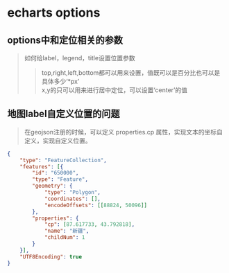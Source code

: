# echarts options
## options中和定位相关的参数
> 如何给label，legend，title设置位置参数<br>
>> top,right,left,bottom都可以用来设置，值既可以是百分比也可以是具体多少‘*px’<br>
>> x,y的只可以用来进行居中定位，可以设置‘center’的值<br>

## 地图label自定义位置的问题
> 在geojson注册的时候，可以定义 properties.cp 属性，实现文本的坐标自定义，实现自定义位置。
```json
{
    "type": "FeatureCollection",
    "features": [{
        "id": "650000",
        "type": "Feature",
        "geometry": {
            "type": "Polygon",
            "coordinates": [],
            "encodeOffsets": [[88824, 50096]]
        },
        "properties": {
            "cp": [87.617733, 43.792818],
            "name": "新疆",
            "childNum": 1
        }
    }],
    "UTF8Encoding": true
}
```